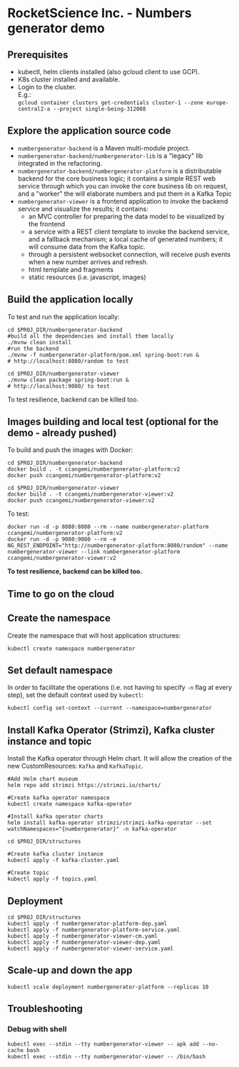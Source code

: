 # RocketScience Inc. - Numbers generator demo

## Prerequisites
- kubectl, helm clients installed (also gcloud client to use GCP).
- K8s cluster installed and available.
- Login to the cluster.  
  E.g.:  
  ```gcloud container clusters get-credentials cluster-1 --zone europe-central2-a --project single-being-312008```

## Explore the application source code
- `numbergenerator-backend` is a Maven multi-module project.
- `numbergenerator-backend/numbergenerator-lib` is a "legacy" lib integrated in the refactoring.
- `numbergenerator-backend/numbergenerator-platform` is a distributable backend for the core business logic;
  it contains a simple REST web service through which you can invoke the core business lib on request, and a "worker" the will elaborate numbers and put them in a Kafka Topic
- `numbergenerator-viewer` is a frontend application to invoke the backend service and visualize the results;
  it contains:
  - an MVC controller for preparing the data model to be visualized by the frontend
  - a service with a REST client template to invoke the backend service, and a fallback mechanism; a local cache of generated numbers; it will consume data from the Kafka topic.
  - through a persistent websocket connection, will receive push events when a new number arrives and refresh.
  - html template and fragments
  - static resources (i.e. javascript, images)

## Build the application locally
To test and run the application locally:
```
cd $PROJ_DIR/numbergenerator-backend
#build all the dependencies and install them locally
./mvnw clean install 
#run the backend
./mvnw -f numbergenerator-platform/pom.xml spring-boot:run & 
# http://localhost:8080/random to test

cd $PROJ_DIR/numbergenerator-viewer
./mvnw clean package spring-boot:run &
# http://localhost:9080/ to test
```

To test resilience, backend can be killed too.

## Images building and local test (optional for the demo - already pushed)
To build and push the images with Docker:
```
cd $PROJ_DIR/numbergenerator-backend
docker build . -t ccangemi/numbergenerator-platform:v2
docker push ccangemi/numbergenerator-platform:v2

cd $PROJ_DIR/numbergenerator-viewer
docker build . -t ccangemi/numbergenerator-viewer:v2
docker push ccangemi/numbergenerator-viewer:v2
```

To test:
```
docker run -d -p 8080:8080 --rm --name numbergenerator-platform ccangemi/numbergenerator-platform:v2
docker run -d -p 9080:9080 --rm -e NG_REST_ENDPOINT="http://numbergenerator-platform:8080/random" --name numbergenerator-viewer --link numbergenerator-platform ccangemi/numbergenerator-viewer:v2
```

**To test resilience, backend can be killed too.**

## Time to go on the cloud

## Create the namespace
Create the namespace that will host application structures:
```
kubectl create namespace numbergenerator
```

## Set default namespace
In order to facilitate the operations (i.e. not having to specify `-n` flag at every step), set the default context used by `kubectl`:
```
kubectl config set-context --current --namespace=numbergenerator
```

## Install Kafka Operator (Strimzi), Kafka cluster instance and topic
Install the Kafka operator through Helm chart.
It will allow the creation of the new CustomResources: `Kafka` and `KafkaTopic`.

```
#Add Helm chart museum
helm repo add strimzi https://strimzi.io/charts/

#Create kafka operator namespace
kubectl create namespace kafka-operator

#Install kafka operator charts
helm install kafka-operator strimzi/strimzi-kafka-operator --set watchNamespaces="{numbergenerator}" -n kafka-operator

cd $PROJ_DIR/structures

#Create kafka cluster instance
kubectl apply -f kafka-cluster.yaml

#Create topic
kubectl apply -f topics.yaml
```

## Deployment
```
cd $PROJ_DIR/structures
kubectl apply -f numbergenerator-platform-dep.yaml
kubectl apply -f numbergenerator-platform-service.yaml
kubectl apply -f numbergenerator-viewer-cm.yaml
kubectl apply -f numbergenerator-viewer-dep.yaml
kubectl apply -f numbergenerator-viewer-service.yaml

```

## Scale-up and down the app
```
kubectl scale deployment numbergenerator-platform --replicas 10
```

## Troubleshooting
### Debug with shell
```
kubectl exec --stdin --tty numbergenerator-viewer -- apk add --no-cache bash
kubectl exec --stdin --tty numbergenerator-viewer -- /bin/bash
```
